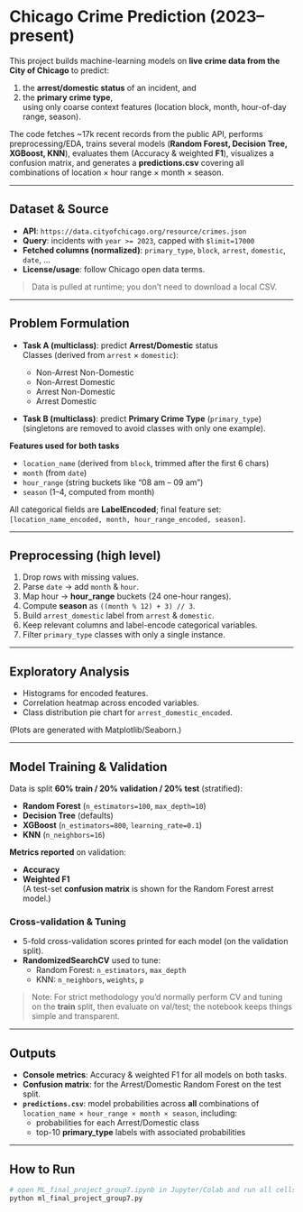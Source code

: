 # Chicago Crime Prediction (2023–present)

This project builds machine-learning models on **live crime data from the City of Chicago** to predict:
1) the **arrest/domestic status** of an incident, and  
2) the **primary crime type**,  
using only coarse context features (location block, month, hour-of-day range, season).

The code fetches ~17k recent records from the public API, performs preprocessing/EDA, trains several models (**Random Forest, Decision Tree, XGBoost, KNN**), evaluates them (Accuracy & weighted **F1**), visualizes a confusion matrix, and generates a **predictions.csv** covering all combinations of location × hour range × month × season.

---

## Dataset & Source

- **API**: `https://data.cityofchicago.org/resource/crimes.json`
- **Query**: incidents with `year >= 2023`, capped with `$limit=17000`
- **Fetched columns (normalized)**: `primary_type`, `block`, `arrest`, `domestic`, `date`, …
- **License/usage**: follow Chicago open data terms.

> Data is pulled at runtime; you don’t need to download a local CSV.

---

## Problem Formulation

- **Task A (multiclass)**: predict **Arrest/Domestic** status  
  Classes (derived from `arrest` × `domestic`):
  - Non-Arrest Non-Domestic
  - Non-Arrest Domestic
  - Arrest Non-Domestic
  - Arrest Domestic

- **Task B (multiclass)**: predict **Primary Crime Type** (`primary_type`)  
  (singletons are removed to avoid classes with only one example).

**Features used for both tasks**
- `location_name` (derived from `block`, trimmed after the first 6 chars)
- `month` (from `date`)
- `hour_range` (string buckets like “08 am – 09 am”)
- `season` (1–4, computed from month)

All categorical fields are **LabelEncoded**; final feature set:
`[location_name_encoded, month, hour_range_encoded, season]`.

---

## Preprocessing (high level)

1. Drop rows with missing values.  
2. Parse `date` → add `month` & `hour`.  
3. Map hour → **hour_range** buckets (24 one-hour ranges).  
4. Compute **season** as `((month % 12) + 3) // 3`.  
5. Build `arrest_domestic` label from `arrest` & `domestic`.  
6. Keep relevant columns and label-encode categorical variables.  
7. Filter `primary_type` classes with only a single instance.

---

## Exploratory Analysis

- Histograms for encoded features.  
- Correlation heatmap across encoded variables.  
- Class distribution pie chart for `arrest_domestic_encoded`.

(Plots are generated with Matplotlib/Seaborn.)

---

## Model Training & Validation

Data is split **60% train / 20% validation / 20% test** (stratified):

- **Random Forest** (`n_estimators=100`, `max_depth=10`)
- **Decision Tree** (defaults)
- **XGBoost** (`n_estimators=800`, `learning_rate=0.1`)
- **KNN** (`n_neighbors=16`)

**Metrics reported** on validation:
- **Accuracy**
- **Weighted F1**  
(A test-set **confusion matrix** is shown for the Random Forest arrest model.)

### Cross-validation & Tuning
- 5-fold cross-validation scores printed for each model (on the validation split).  
- **RandomizedSearchCV** used to tune:
  - Random Forest: `n_estimators`, `max_depth`
  - KNN: `n_neighbors`, `weights`, `p`

> Note: For strict methodology you’d normally perform CV and tuning on the **train** split, then evaluate on val/test; the notebook keeps things simple and transparent.

---

## Outputs

- **Console metrics**: Accuracy & weighted F1 for all models on both tasks.
- **Confusion matrix**: for the Arrest/Domestic Random Forest on the test split.
- **`predictions.csv`**: model probabilities across **all** combinations of  
  `location_name × hour_range × month × season`, including:
  - probabilities for each Arrest/Domestic class
  - top-10 **primary_type** labels with associated probabilities

---

## How to Run

```bash
# open ML_final_project_group7.ipynb in Jupyter/Colab and run all cells
python ml_final_project_group7.py


